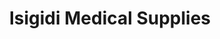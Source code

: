 ---
title: "Isigidi Medical Supplies"
url: /johannesburg/isigidi-medical-supplies/
shop: medical supply
---